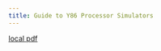 ```yaml
---
title: Guide to Y86 Processor Simulators
---
```


[local pdf](../../../pdfs/Guide%20to%20Y86%20Processor%20Simulators.pdf)
